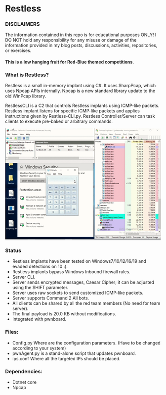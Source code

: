 
# Restless

### DISCLAIMERS
The information contained in this repo is for educational purposes ONLY! I DO NOT hold any responsibility for any misuse or damage of the information provided in my blog posts, discussions, activities, repositories, or exercises.

#### This is a low hanging fruit for Red-Blue themed competitions.

### What is Restless?
Restless is a small in-memory implant using C#. It uses SharpPcap, which uses Npcap APIs internally. Npcap is a new standard library update to the old WinPcap library.  

RestlessCLI is a C2 that controls Restless implants using ICMP-like packets. Restless implant listens for specific ICMP-like packets and applies instructions given by Restless-CLI.py. Restless Controller/Server can task clients to execute pre-baked or arbitrary commands.

![alt text](/poc_.gif)


### Status
- Restless implants have been tested on Windows7/10/12/16/19 and evaded detections on 10 :).
- Restless implants bypass Windows Inbound firewall rules.
- Server CLI.
- Server sends encrypted messages, Caesar Cipher; it can be adjusted using the SHIFT parameter.
- Server uses raw sockets to send customized ICMP-like packets.
- Server supports Command 2 All bots. 
- All clients can be shared by all the red team members (No need for team server).
- The final payload is 20.0 KB without modifications.
- Integrated with pwnboard. 

### Files:
- Config.py Where are the configuration parameters. (Have to be changed according to your system)
- pwnAgent.py is a stand-alone script that updates pwnboard.
- ips.conf Where all the targeted IPs should be placed.

### Dependencies:
- Dotnet core
- Npcap
